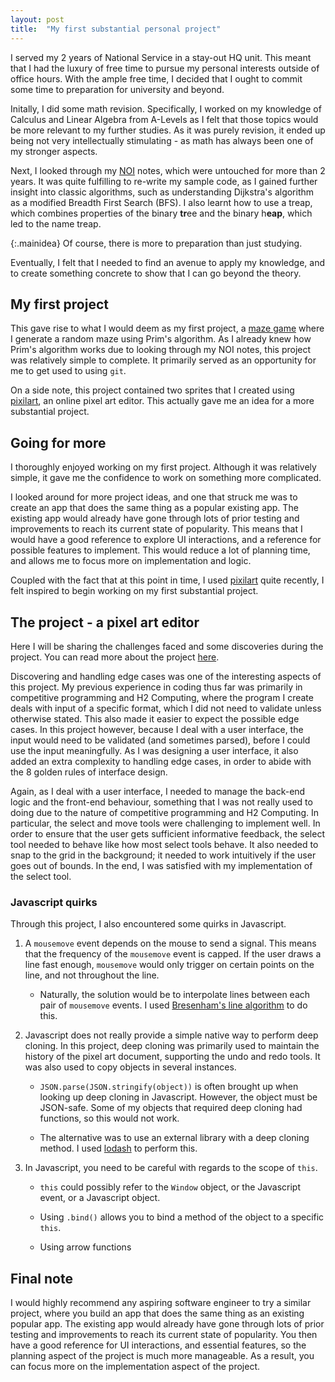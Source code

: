 ```yaml
---
layout: post
title:	"My first substantial personal project"
---
```


I served my 2 years of National Service in a stay-out HQ unit. This meant that I had the luxury of free time to pursue my personal interests outside of office hours. With the ample free time, I decided that I ought to commit some time to preparation for university and beyond.

Initally, I did some math revision. Specifically, I worked on my knowledge of Calculus and Linear Algebra from A-Levels as I felt that those topics would be more relevant to my further studies. As it was purely revision, it ended up being not very intellectually stimulating - as math has always been one of my stronger aspects.

Next, I looked through my [NOI](https://noisg.comp.nus.edu.sg/noi/) notes, which were untouched for more than 2 years. It was quite fulfilling to re-write my sample code, as I gained further insight into classic algorithms, such as understanding Dijkstra's algorithm as a modified Breadth First Search (BFS). I also learnt how to use a treap, which combines properties of the binary **tr**ee and the binary h**eap**, which led to the name treap.

{:.mainidea}
Of course, there is more to preparation than just studying.

Eventually, I felt that I needed to find an avenue to apply my knowledge, and to create something concrete to show that I can go beyond the theory.

## My first project

This gave rise to what I would deem as my first project, a [maze game](https://weiseng18.github.io/maze/) where I generate a random maze using Prim's algorithm. As I already knew how Prim's algorithm works due to looking through my NOI notes, this project was relatively simple to complete. It primarily served as an opportunity for me to get used to using `git`.

On a side note, this project contained two sprites that I created using [pixilart](pixilart.com), an online pixel art editor. This actually gave me an idea for a more substantial project.

## Going for more

I thoroughly enjoyed working on my first project. Although it was relatively simple, it gave me the confidence to work on something more complicated.

I looked around for more project ideas, and one that struck me was to create an app that does the same thing as a popular existing app. The existing app would already have gone through lots of prior testing and improvements to reach its current state of popularity. This means that I would have a good reference to explore UI interactions, and a reference for possible features to implement. This would reduce a lot of planning time, and allows me to focus more on implementation and logic.

Coupled with the fact that at this point in time, I used [pixilart](pixilart.com) quite recently, I felt inspired to begin working on my first substantial project.

## The project - a pixel art editor

Here I will be sharing the challenges faced and some discoveries during the project. You can read more about the project [here](/projects/pixelart).

Discovering and handling edge cases was one of the interesting aspects of this project. My previous experience in coding thus far was primarily in competitive programming and H2 Computing, where the program I create deals with input of a specific format, which I did not need to validate unless otherwise stated. This also made it easier to expect the possible edge cases. In this project however, because I deal with a user interface, the input would need to be validated (and sometimes parsed), before I could use the input meaningfully. As I was designing a user interface, it also added an extra complexity to handling edge cases, in order to abide with the 8 golden rules of interface design.

Again, as I deal with a user interface, I needed to manage the back-end logic and the front-end behaviour, something that I was not really used to doing due to the nature of competitive programming and H2 Computing. In particular, the select and move tools were challenging to implement well. In order to ensure that the user gets sufficient informative feedback, the select tool needed to behave like how most select tools behave. It also needed to snap to the grid in the background; it needed to work intuitively if the user goes out of bounds. In the end, I was satisfied with my implementation of the select tool.

### Javascript quirks

Through this project, I also encountered some quirks in Javascript.

1. A `mousemove` event depends on the mouse to send a signal. This means that the frequency of the `mousemove` event is capped. If the user draws a line fast enough, `mousemove` would only trigger on certain points on the line, and not throughout the line.

	- Naturally, the solution would be to interpolate lines between each pair of `mousemove` events. I used [Bresenham's line algorithm](https://en.wikipedia.org/wiki/Bresenham%27s_line_algorithm) to do this.

2. Javascript does not really provide a simple native way to perform deep cloning. In this project, deep cloning was primarily used to maintain the history of the pixel art document, supporting the undo and redo tools. It was also used to copy objects in several instances.

	- `JSON.parse(JSON.stringify(object))` is often brought up when looking up deep cloning in Javascript. However, the object must be JSON-safe. Some of my objects that required deep cloning had functions, so this would not work.

	- The alternative was to use an external library with a deep cloning method. I used [lodash](https://github.com/lodash/lodash) to perform this.

3. In Javascript, you need to be careful with regards to the scope of `this`.

	- `this` could possibly refer to the `Window` object, or the Javascript event, or a Javascript object.

	- Using `.bind()` allows you to bind a method of the object to a specific `this`.

	- Using arrow functions

## Final note

I would highly recommend any aspiring software engineer to try a similar project, where you build an app that does the same thing as an existing popular app. The existing app would already have gone through lots of prior testing and improvements to reach its current state of popularity. You then have a good reference for UI interactions, and essential features, so the planning aspect of the project is much more manageable. As a result, you can focus more on the implementation aspect of the project.